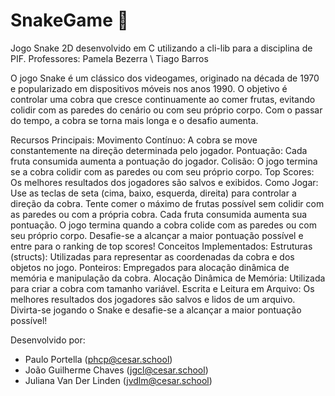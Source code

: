 # SnakeGame 🐍
Jogo Snake 2D desenvolvido em C utilizando a cli-lib para a disciplina de PIF.
Professores: Pamela Bezerra \\ Tiago Barros

O jogo Snake é um clássico dos videogames, originado na década de 1970 e popularizado em dispositivos móveis nos anos 1990. O objetivo é controlar uma cobra que cresce continuamente ao comer frutas, evitando colidir com as paredes do cenário ou com seu próprio corpo. Com o passar do tempo, a cobra se torna mais longa e o desafio aumenta.

Recursos Principais:
Movimento Contínuo: A cobra se move constantemente na direção determinada pelo jogador.
Pontuação: Cada fruta consumida aumenta a pontuação do jogador.
Colisão: O jogo termina se a cobra colidir com as paredes ou com seu próprio corpo.
Top Scores: Os melhores resultados dos jogadores são salvos e exibidos.
Como Jogar:
Use as teclas de seta (cima, baixo, esquerda, direita) para controlar a direção da cobra.
Tente comer o máximo de frutas possível sem colidir com as paredes ou com a própria cobra.
Cada fruta consumida aumenta sua pontuação.
O jogo termina quando a cobra colide com as paredes ou com seu próprio corpo.
Desafie-se a alcançar a maior pontuação possível e entre para o ranking de top scores!
Conceitos Implementados:
Estruturas (structs): Utilizadas para representar as coordenadas da cobra e dos objetos no jogo.
Ponteiros: Empregados para alocação dinâmica de memória e manipulação da cobra.
Alocação Dinâmica de Memória: Utilizada para criar a cobra com tamanho variável.
Escrita e Leitura em Arquivo: Os melhores resultados dos jogadores são salvos e lidos de um arquivo.
Divirta-se jogando o Snake e desafie-se a alcançar a maior pontuação possível!



Desenvolvido por:
- Paulo Portella (phcp@cesar.school)
- João Guilherme Chaves (jgcl@cesar.school)
- Juliana Van Der Linden (jvdlm@cesar.school)

